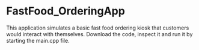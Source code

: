 # FastFood_OrderingApp
This application simulates a basic fast food ordering kiosk that customers would interact with themselves. Download the code, inspect it and run it by starting the main.cpp file. 

